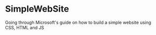 # SimpleWebSite
Going through Microsoft's guide on how to build a simple website using CSS, HTML and JS
